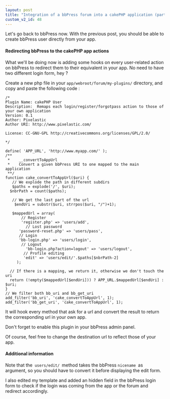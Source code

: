 ```yaml
---
layout: post
title: "Integration of a bbPress forum into a cakePHP application (part 3)"
custom_v2_id: 48
---
```


<p>Let's go back to bbPress now. With the previous post, you should be able to create bbPress user directly from your app.</p>
<h4>Redirecting bbPress to the cakePHP app actions</h4>
<p>What we'll be doing now is adding some hooks on every user-related action on bbPress to redirect them to their equivalent in your app. No need to have two different login form, hey ?</p>
<p>Create a new php file in your <code>app/webroot/forum/my-plugins/</code> directory, and copy and paste the following code :</p>
<pre lang="php"><code lang="php">/*<br />Plugin Name: cakePHP User<br />Description:  Remaps each login/register/forgotpass action to those of your own application<br />Version: 0.1<br />Author: Pixelastic<br />Author URI: http://www.pixelastic.com/<br /><br />License: CC-GNU-GPL http://creativecommons.org/licenses/GPL/2.0/<br /><br />*/<br /><br />define( 'APP_URL', 'http://www.myapp.com/' );<br />/**<br /> *    __convertToAppUrl<br /> *    Convert a given bbPress URI to one mapped to the main application<br /> **/<br />function cake_convertToAppUrl($uri) {<br />	 // We explode the path in different subdirs<br />	 $paths = explode('/', $uri);<br />	 $nbrPath = count($paths);<br /><br />	 // We get the last part of the url<br />	 $endUri = substr($uri, strrpos($uri, "/")+1);<br /><br />	 $mappedUrl = array(<br />		 // Register<br />		 'register.php' =&gt; 'users/add',<br />		 // Lost password<br />		 'password-reset.php' =&gt; 'users/pass',<br />		 // Login<br />		 'bb-login.php' =&gt; 'users/login',<br />		 // Logout<br />		 'bb-login.php?action=logout' =&gt; 'users/logout',<br />		 // Profile editing<br />		 'edit' =&gt; 'users/edit/'.$paths[$nbrPath-2]<br />	 );<br /><br />	 // If there is a mapping, we return it, otherwise we don't touch the uri<br />	 return (!empty($mappedUrl[$endUri])) ? APP_URL.$mappedUrl[$endUri] : $uri;<br />}<br />// We filter both bb_uri and bb_get_uri<br />add_filter('bb_uri', 'cake_convertToAppUrl', 1);<br />add_filter('bb_get_uri', 'cake_convertToAppUrl', 1);</code></pre> <p>It will hook every method that ask for a url and convert the result to return the corresponding url in your own app.</p>
<p>Don't forget to enable this plugin in your bbPress admin panel.</p>
<p>Of course, feel free to change the destination url to reflect those of your app.</p>
<h4>Additional information</h4>
<p>Note that the<code> users/edit/ </code>method takes the bbPress <code>nicename </code>as argument, so you should have to convert it before displaying the edit form.</p>
<p>I also edited my template and added an hidden field in the bbPress login form to check if the login was coming from the app or the forum and redirect accordingly.</p>